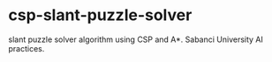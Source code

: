 # csp-slant-puzzle-solver
slant puzzle solver algorithm using CSP and A*.  Sabanci University AI practices.
